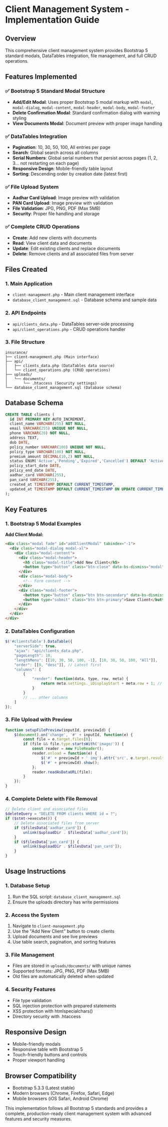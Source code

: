 # Client Management System - Implementation Guide

## Overview
This comprehensive client management system provides Bootstrap 5 standard modals, DataTables integration, file management, and full CRUD operations.

## Features Implemented

### ✅ Bootstrap 5 Standard Modal Structure
- **Add/Edit Modal**: Uses proper Bootstrap 5 modal markup with `modal`, `modal-dialog`, `modal-content`, `modal-header`, `modal-body`, `modal-footer`
- **Delete Confirmation Modal**: Standard confirmation dialog with warning styling
- **View Documents Modal**: Document preview with proper image handling

### ✅ DataTables Integration
- **Pagination**: 10, 30, 50, 100, All entries per page
- **Search**: Global search across all columns
- **Serial Numbers**: Global serial numbers that persist across pages (1, 2, 3... not restarting on each page)
- **Responsive Design**: Mobile-friendly table layout
- **Sorting**: Descending order by creation date (latest first)

### ✅ File Upload System
- **Aadhar Card Upload**: Image preview with validation
- **PAN Card Upload**: Image preview with validation
- **File Validation**: JPG, PNG, PDF (Max 5MB)
- **Security**: Proper file handling and storage

### ✅ Complete CRUD Operations
- **Create**: Add new clients with documents
- **Read**: View client data and documents
- **Update**: Edit existing clients and replace documents
- **Delete**: Remove clients and all associated files from server

## Files Created

### 1. Main Application
- `client-management.php` - Main client management interface
- `database_client_management.sql` - Database schema and sample data

### 2. API Endpoints
- `api/clients_data.php` - DataTables server-side processing
- `api/client_operations.php` - CRUD operations handler

### 3. File Structure
```
insurance/
├── client-management.php (Main interface)
├── api/
│   ├── clients_data.php (DataTables data source)
│   └── client_operations.php (CRUD operations)
├── uploads/
│   └── documents/
│       └── .htaccess (Security settings)
└── database_client_management.sql (Database schema)
```

## Database Schema

```sql
CREATE TABLE clients (
  id INT PRIMARY KEY AUTO_INCREMENT,
  client_name VARCHAR(255) NOT NULL,
  email VARCHAR(255) UNIQUE NOT NULL,
  phone VARCHAR(20) NOT NULL,
  address TEXT,
  dob DATE,
  policy_number VARCHAR(100) UNIQUE NOT NULL,
  policy_type VARCHAR(100) NOT NULL,
  premium_amount DECIMAL(10,2) NOT NULL,
  status ENUM('Active','Pending','Expired','Cancelled') DEFAULT 'Active',
  policy_start_date DATE,
  policy_end_date DATE,
  aadhar_card VARCHAR(255),
  pan_card VARCHAR(255),
  created_at TIMESTAMP DEFAULT CURRENT_TIMESTAMP,
  updated_at TIMESTAMP DEFAULT CURRENT_TIMESTAMP ON UPDATE CURRENT_TIMESTAMP
);
```

## Key Features

### 1. Bootstrap 5 Modal Examples

**Add Client Modal:**
```html
<div class="modal fade" id="addClientModal" tabindex="-1">
  <div class="modal-dialog modal-xl">
    <div class="modal-content">
      <div class="modal-header">
        <h5 class="modal-title">Add New Client</h5>
        <button type="button" class="btn-close" data-bs-dismiss="modal"></button>
      </div>
      <div class="modal-body">
        <!-- Form content -->
      </div>
      <div class="modal-footer">
        <button type="button" class="btn btn-secondary" data-bs-dismiss="modal">Cancel</button>
        <button type="submit" class="btn btn-primary">Save Client</button>
      </div>
    </div>
  </div>
</div>
```

### 2. DataTables Configuration
```javascript
$('#clientsTable').DataTable({
    "serverSide": true,
    "ajax": "api/clients_data.php",
    "pageLength": 10,
    "lengthMenu": [[10, 30, 50, 100, -1], [10, 30, 50, 100, "All"]],
    "order": [[9, "desc"]], // Latest first
    "columns": [
        { 
            "render": function(data, type, row, meta) {
                return meta.settings._iDisplayStart + meta.row + 1; // Global serial numbers
            }
        }
        // ... other columns
    ]
});
```

### 3. File Upload with Preview
```javascript
function setupFilePreview(inputId, previewId) {
    $(document).on('change', '#' + inputId, function(e) {
        const file = e.target.files[0];
        if (file && file.type.startsWith('image/')) {
            const reader = new FileReader();
            reader.onload = function(e) {
                $('#' + previewId + ' img').attr('src', e.target.result);
                $('#' + previewId).show();
            };
            reader.readAsDataURL(file);
        }
    });
}
```

### 4. Complete Delete with File Removal
```php
// Delete client and associated files
$deleteQuery = "DELETE FROM clients WHERE id = ?";
if ($stmt->execute()) {
    // Delete associated files from server
    if ($filesData['aadhar_card']) {
        unlink($uploadDir . $filesData['aadhar_card']);
    }
    if ($filesData['pan_card']) {
        unlink($uploadDir . $filesData['pan_card']);
    }
}
```

## Usage Instructions

### 1. Database Setup
1. Run the SQL script: `database_client_management.sql`
2. Ensure the uploads directory has write permissions

### 2. Access the System
1. Navigate to `client-management.php`
2. Use the "Add New Client" button to create clients
3. Upload documents and see live previews
4. Use table search, pagination, and sorting features

### 3. File Management
- Files are stored in `uploads/documents/` with unique names
- Supported formats: JPG, PNG, PDF (Max 5MB)
- Old files are automatically deleted when updated

### 4. Security Features
- File type validation
- SQL injection protection with prepared statements
- XSS protection with htmlspecialchars()
- Directory security with .htaccess

## Responsive Design
- Mobile-friendly modals
- Responsive table with Bootstrap 5
- Touch-friendly buttons and controls
- Proper viewport handling

## Browser Compatibility
- Bootstrap 5.3.3 (Latest stable)
- Modern browsers (Chrome, Firefox, Safari, Edge)
- Mobile browsers (iOS Safari, Android Chrome)

This implementation follows all Bootstrap 5 standards and provides a complete, production-ready client management system with advanced features and security measures.
